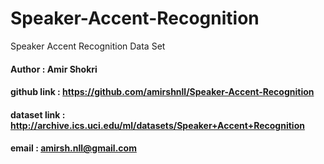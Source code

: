 # Speaker-Accent-Recognition
Speaker Accent Recognition Data Set

#### Author : Amir Shokri
#### github link : https://github.com/amirshnll/Speaker-Accent-Recognition
#### dataset link : http://archive.ics.uci.edu/ml/datasets/Speaker+Accent+Recognition
#### email : amirsh.nll@gmail.com
